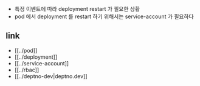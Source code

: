 - 특정 이벤트에 따라 deployment restart 가 필요한 상황
- pod 에서 deployment 를 restart 하기 위해서는 service-account 가 필요하다

## link 
- [[../pod]]
- [[../deployment]]
- [[../service-account]]
- [[../rbac]]
- [[../deptno-dev|deptno.dev]]
